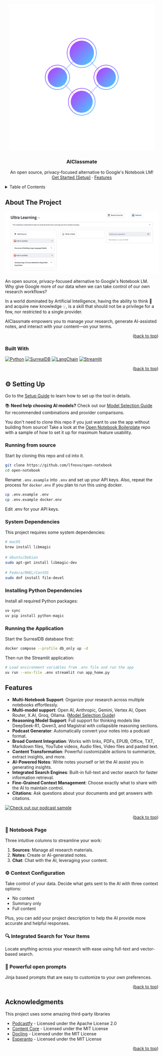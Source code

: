 
<div align="center">
  <a href="https://github.com/lfnovo/open-notebook">
    <img src="docs/assets/hero.svg" alt="Logo">
  </a>

  <h3 align="center">AIClassmate</h3>

  <p align="center">
    An open source, privacy-focused alternative to Google's Notebook LM!
    <br />
    <a href="https://www.open-notebook.ai/get-started.html">Get Started (Setup)</a>
    ·
    <a href="https://www.open-notebook.ai/features.html">Features</a>
  </p>
</div>


<!-- TABLE OF CONTENTS -->
<details>
  <summary>Table of Contents</summary>
  <ol>
    <li>
      <a href="#about-the-project">About The Project</a>
      <ul>
        <li><a href="#built-with">Built With</a></li>
      </ul>
    </li>
    <li>
      <a href="#setting-up">Setting Up</a>
      <ul>
        <li><a href="#prerequisites">Prerequisites</a></li>
        <li><a href="#installation">Installation</a></li>
      </ul>
    </li>
    <li><a href="#usage">Usage</a></li>
    <li><a href="#features">Features</a></li>
    <li><a href="#roadmap">Roadmap</a></li>
    <li><a href="#contributing">Contributing</a></li>
    <li><a href="#license">License</a></li>
    <li><a href="#contact">Contact</a></li>
    <li><a href="#acknowledgments">Acknowledgments</a></li>
  </ol>
</details>



<!-- ABOUT THE PROJECT -->
## About The Project

![New Notebook](docs/assets/asset_list.png)


An open source, privacy-focused alternative to Google's Notebook LM. Why give Google more of our data when we can take control of our own research workflows?

In a world dominated by Artificial Intelligence, having the ability to think 🧠 and acquire new knowledge 💡, is a skill that should not be a privilege for a few, nor restricted to a single provider.

AIClassmate empowers you to manage your research, generate AI-assisted notes, and interact with your content—on your terms.




<p align="right">(<a href="#readme-top">back to top</a>)</p>



### Built With

[![Python][Python]][Python-url] [![SurrealDB][SurrealDB]][SurrealDB-url] [![LangChain][LangChain]][LangChain-url] [![Streamlit][Streamlit]][Streamlit-url]

<p align="right">(<a href="#readme-top">back to top</a>)</p>


## ⚙️ Setting Up

Go to the [Setup Guide](docs/SETUP.md) to learn how to set up the tool in details.

📚 **Need help choosing AI models?** Check out our [Model Selection Guide](https://github.com/lfnovo/open-notebook/blob/main/docs/models.md) for recommended combinations and provider comparisons.

You don't need to clone this repo if you just want to use the app without building from source! 
Take a look at the [Open Notebook Boilerplate](https://github.com/lfnovo/open-notebook-boilerplate) repo with a sample of how to set it up for maximum feature usability. 

### Running from source

Start by cloning this repo and cd into it.

```bash
git clone https://github.com/lfnovo/open-notebook
cd open-notebook
```

Rename `.env.example` into `.env` and set up your API keys.
Also, repeat the process for `docker.env` if you plan to run this using docker.

```bash
cp .env.example .env
cp .env.example docker.env
```

Edit .env for your API keys.

### System Dependencies

This project requires some system dependencies:

```bash
# macOS
brew install libmagic

# Ubuntu/Debian
sudo apt-get install libmagic-dev

# Fedora/RHEL/CentOS
sudo dnf install file-devel
```

### Installing Python Dependencies

Install all required Python packages:

```bash
uv sync
uv pip install python-magic
```

### Running the Application

Start the SurrealDB database first:

```bash
docker compose --profile db_only up -d
```

Then run the Streamlit application:

```bash
# Load environment variables from .env file and run the app
uv run --env-file .env streamlit run app_home.py
```

## Features

- **Multi-Notebook Support**: Organize your research across multiple notebooks effortlessly.
- **Multi-model support**: Open AI, Anthropic, Gemini, Vertex AI, Open Router, X.AI, Groq, Ollama. ([Model Selection Guide](https://github.com/lfnovo/open-notebook/blob/main/docs/models.md))
- **Reasoning Model Support**: Full support for thinking models like DeepSeek-R1, Qwen3, and Magistral with collapsible reasoning sections.
- **Podcast Generator**: Automatically convert your notes into a podcast format.
- **Broad Content Integration**: Works with links, PDFs, EPUB, Office, TXT, Markdown files, YouTube videos, Audio files, Video files and pasted text.
- **Content Transformation**: Powerful customizable actions to summarize, extract insights, and more.
- **AI-Powered Notes**: Write notes yourself or let the AI assist you in generating insights.
- **Integrated Search Engines**: Built-in full-text and vector search for faster information retrieval.
- **Fine-Grained Context Management**: Choose exactly what to share with the AI to maintain control.
- **Citations**: Ask questions about your documents and get answers with citations.


[![Check out our podcast sample](https://img.youtube.com/vi/D-760MlGwaI/0.jpg)](https://www.youtube.com/watch?v=D-760MlGwaI)

<p align="right">(<a href="#readme-top">back to top</a>)</p>



### 📝 Notebook Page

Three intuitive columns to streamline your work:
1. **Sources**: Manage all research materials.
2. **Notes**: Create or AI-generated notes.
3. **Chat**: Chat with the AI, leveraging your content.

### ⚙️ Context Configuration

Take control of your data. Decide what gets sent to the AI with three context options:
- No context
- Summary only
- Full content

Plus, you can add your project description to help the AI provide more accurate and helpful responses.

### 🔍 Integrated Search for Your Items

Locate anything across your research with ease using full-text and vector-based search.

### 💬 Powerful open prompts

Jinja based prompts that are easy to customize to your own preferences.

<p align="right">(<a href="#readme-top">back to top</a>)</p>



<!-- ACKNOWLEDGMENTS -->
## Acknowledgments

This project uses some amazing third-party libraries

* [Podcastfy](https://github.com/souzatharsis/podcastfy) - Licensed under the Apache License 2.0
* [Content Core](https://github.com/lfnovo/content-core) - Licensed under the MIT License
* [Docling](https://github.com/docling-project/docling) - Licensed under the MIT License
* [Esperanto](https://github.com/lfnovo/esperanto) - Licensed under the MIT License

<p align="right">(<a href="#readme-top">back to top</a>)</p>


<!-- MARKDOWN LINKS & IMAGES -->
<!-- https://www.markdownguide.org/basic-syntax/#reference-style-links -->
[contributors-shield]: https://img.shields.io/github/contributors/lfnovo/open-notebook.svg?style=for-the-badge
[contributors-url]: https://github.com/lfnovo/open-notebook/graphs/contributors
[forks-shield]: https://img.shields.io/github/forks/lfnovo/open-notebook.svg?style=for-the-badge
[forks-url]: https://github.com/lfnovo/open-notebook/network/members
[stars-shield]: https://img.shields.io/github/stars/lfnovo/open-notebook.svg?style=for-the-badge
[stars-url]: https://github.com/lfnovo/open-notebook/stargazers
[issues-shield]: https://img.shields.io/github/issues/lfnovo/open-notebook.svg?style=for-the-badge
[issues-url]: https://github.com/lfnovo/open-notebook/issues
[license-shield]: https://img.shields.io/github/license/lfnovo/open-notebook.svg?style=for-the-badge
[license-url]: https://github.com/lfnovo/open-notebook/blob/master/LICENSE.txt
[linkedin-shield]: https://img.shields.io/badge/-LinkedIn-black.svg?style=for-the-badge&logo=linkedin&colorB=555
[linkedin-url]: https://linkedin.com/in/lfnovo
[product-screenshot]: images/screenshot.png
[Streamlit]: https://img.shields.io/badge/Streamlit-FF4B4B?style=for-the-badge&logo=streamlit&logoColor=white
[Streamlit-url]: https://streamlit.io/
[Python]: https://img.shields.io/badge/Python-3776AB?style=for-the-badge&logo=python&logoColor=white
[Python-url]: https://www.python.org/
[LangChain]: https://img.shields.io/badge/LangChain-3A3A3A?style=for-the-badge&logo=chainlink&logoColor=white
[LangChain-url]: https://www.langchain.com/
[SurrealDB]: https://img.shields.io/badge/SurrealDB-FF5E00?style=for-the-badge&logo=databricks&logoColor=white
[SurrealDB-url]: https://surrealdb.com/
